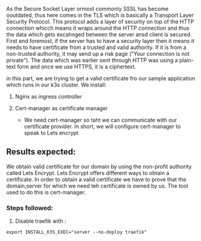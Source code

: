 As the Secure Socket Layer ormost commonly SSSL has become ooutdated, thus here comes in the TLS which is basically a Transport Layer Security Protocol. This protocol adds a layer of security on top of the HTTP connection whicch means it wraps around the HTTP connection and thus the data which gets excahnged between the server ansd client is secured.
First and foremost, if the server has to have a security layer then it means it needs to have certificate from a trusted and valid authority. If it is from a non-trusted authority, it may send up a risk page ("Your connection is not private"). The data which was earlier sent through HTTP was using a plain-text form and once we use HTTPS, it is a ciphertext.

in this part, we are trying to get a valid certificate fro our sample application which runs in our k3s cluster. We install:

1. Nginx as ingress controller

2. Cert-manager as certificate manager

    - We need cert-manager so taht we can communicate with our certificate provider. In short, we will configure cert-manager to speak to Lets encrypt

Results expected:
----------------------

We obtain valid certificate for our domain by using the non-profit authority called Lets Encrypt. Lets Encrypt offers different ways to obtain a certificate. In order to obtain a valid certificate we have to prove that the domain,server for which we need teh certificate is owned by us.
The tool used to do this is cert-manager.

### Steps followed:

1. Disable traefik with :

```
export INSTALL_K3S_EXEC="server --no-deploy traefik"
```

